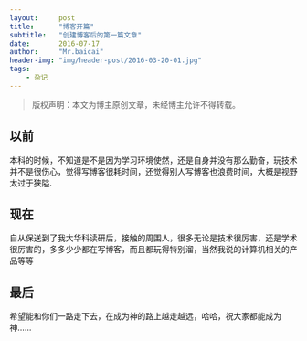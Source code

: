 ```yaml
---
layout:     post
title:      "博客开篇"
subtitle:   "创建博客后的第一篇文章"
date:       2016-07-17
author:     "Mr.baicai"
header-img: "img/header-post/2016-03-20-01.jpg"
tags:
    - 杂记
---
```


> 版权声明：本文为博主原创文章，未经博主允许不得转载。

## 以前
本科的时候，不知道是不是因为学习环境使然，还是自身并没有那么勤奋，玩技术并不是很伤心，觉得写博客很耗时间，还觉得别人写博客也浪费时间，大概是视野太过于狭隘.


## 现在

自从保送到了我大华科读研后，接触的周围人，很多无论是技术很厉害，还是学术很厉害的，多多少少都在写博客，而且都玩得特别溜，当然我说的计算机相关的产品等等

## 最后

希望能和你们一路走下去，在成为神的路上越走越远，哈哈，祝大家都能成为神......
